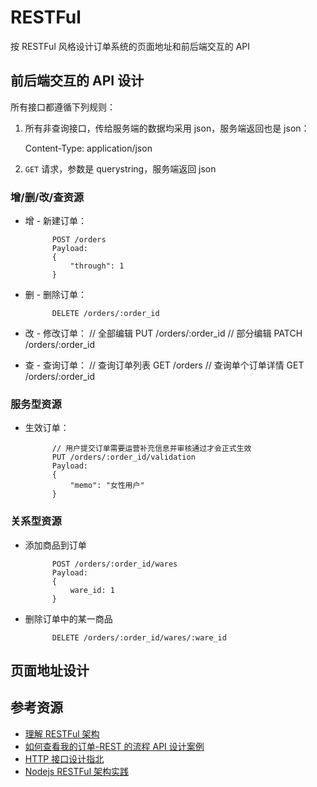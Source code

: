 # RESTFul

按 RESTFul 风格设计订单系统的页面地址和前后端交互的 API

## 前后端交互的 API 设计

所有接口都遵循下列规则：

1. 所有非查询接口，传给服务端的数据均采用 json，服务端返回也是 json：

   Content-Type: application/json

2. `GET` 请求，参数是 querystring，服务端返回 json

### 增/删/改/查资源

- 增 - 新建订单：

      		POST /orders
      		Payload:
      		{
      			"through": 1
      		}

- 删 - 删除订单：

      		DELETE /orders/:order_id

* 改 - 修改订单：
  // 全部编辑
  PUT /orders/:order_id
  // 部分编辑
  PATCH /orders/:order_id

* 查 - 查询订单：
  // 查询订单列表
  GET /orders
  // 查询单个订单详情
  GET /orders/:order_id

### 服务型资源

- 生效订单：

      		// 用户提交订单需要运营补充信息并审核通过才会正式生效
      		PUT /orders/:order_id/validation
      		Payload:
      		{
      			"memo": "女性用户"
      		}

### 关系型资源

- 添加商品到订单

      		POST /orders/:order_id/wares
      		Payload:
      		{
      			ware_id: 1
      		}

* 删除订单中的某一商品

      		DELETE /orders/:order_id/wares/:ware_id

## 页面地址设计

## 参考资源

- [理解 RESTFul 架构](http://www.ruanyifeng.com/blog/2011/09/restful.html)
- [如何查看我的订单-REST 的流程 API 设计案例](http://www.infoq.com/cn/articles/rh-view-my-order-rest-api)
- [HTTP 接口设计指北](https://github.com/bolasblack/http-api-guide)
- [Nodejs RESTFul 架构实践](http://mp.weixin.qq.com/s?__biz=MzAxMTU0NTc4Nw==&mid=224065855&idx=1&sn=caafa28cbce9148fa169aacfe2e32dcf&scene=1&key=af154fdc40fed00314ece608b999950cf6e42dcde3af46cc8d3bca6fd1aff50b3cc9b4708133050dc3d9e4a6f46534ae&ascene=1&uin=MTI3NjIwNjU0MA%3D%3D&devicetype=webwx&version=70000001&pass_ticket=KeQ4A402tKd0f9EuL2b7TYHQGZQRF5132JTlZyaMhVAMX%2FugF0nJHbGdZC1QyOIT)
